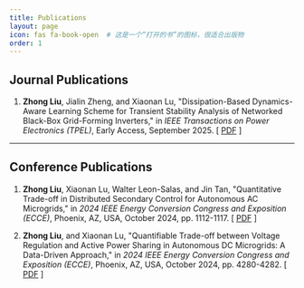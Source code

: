 ```yaml
---
title: Publications
layout: page
icon: fas fa-book-open  # 这是一个“打开的书”的图标，很适合出版物
order: 1
---
```


## Journal Publications

1.  **Zhong Liu**, Jialin Zheng, and Xiaonan Lu, "Dissipation-Based Dynamics-Aware Learning Scheme for Transient Stability Analysis of Networked Black-Box Grid-Forming Inverters," in *IEEE Transactions on Power Electronics (TPEL)*, Early Access, September 2025.
    [ [PDF](https://ieeexplore.ieee.org/stamp/stamp.jsp?tp=&arnumber=11175507) ] 

---

## Conference Publications


1.  **Zhong Liu**, Xiaonan Lu, Walter Leon-Salas, and Jin Tan, "Quantitative Trade-off in Distributed Secondary Control for Autonomous AC Microgrids," in *2024 IEEE Energy Conversion Congress and Exposition (ECCE)*, Phoenix, AZ, USA, October 2024, pp. 1112-1117.
    [ [PDF](https://ieeexplore.ieee.org/stamp/stamp.jsp?tp=&arnumber=10860753) ]

2.  **Zhong Liu**, and Xiaonan Lu, "Quantifiable Trade-off between Voltage Regulation and Active Power Sharing in Autonomous DC Microgrids: A Data-Driven Approach," in *2024 IEEE Energy Conversion Congress and Exposition (ECCE)*, Phoenix, AZ, USA, October 2024, pp. 4280-4282.
    [ [PDF](https://ieeexplore.ieee.org/stamp/stamp.jsp?tp=&arnumber=10861112) ]
